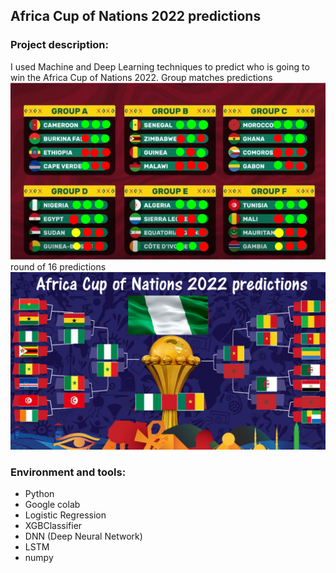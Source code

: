 ## Africa Cup of Nations 2022 predictions
### Project description:
I used Machine and Deep Learning techniques to predict who is going to win the Africa Cup of Nations 2022.
Group matches predictions
![Screenshot](can22.png)
round of 16 predictions
![Screenshot](can22_.png)


### Environment and tools:
- Python
- Google colab
- Logistic Regression
- XGBClassifier
- DNN (Deep Neural Network)
- LSTM
- numpy

